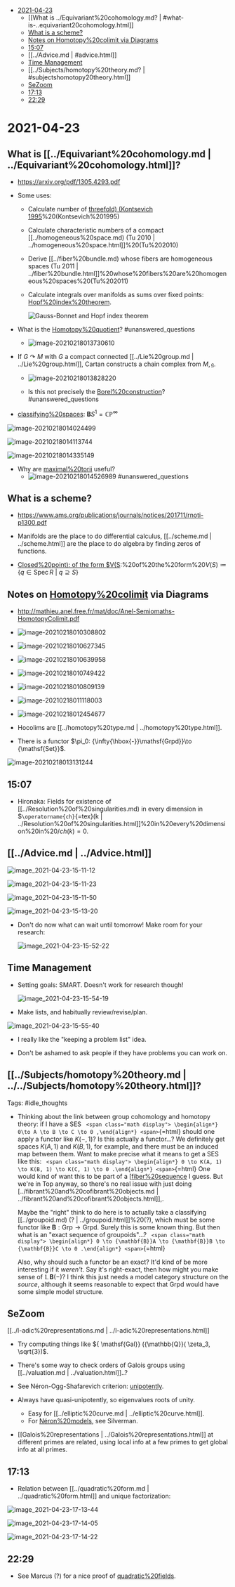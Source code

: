 -   [2021-04-23](#section)
    -   [[What is ../Equivariant%20cohomology.md? | #what-is-..equivariant20cohomology.html]]
    -   [What is a scheme?](#what-is-a-scheme)
    -   [Notes on Homotopy%20colimit via Diagrams](#notes-on-homotopy20colimit-via-diagrams)
    -   [15:07](#section-1)
    -   [[../Advice.md | #advice.html]]
    -   [Time Management](#time-management)
    -   [[../Subjects/homotopy%20theory.md? | #subjectshomotopy20theory.html]]
    -   [SeZoom](#sezoom)
    -   [17:13](#section-2)
    -   [22:29](#section-3)














2021-04-23
==========

What is [[../Equivariant%20cohomology.md | ../Equivariant%20cohomology.html]]?
-------------------------------------------------------------------------

-   <https://arxiv.org/pdf/1305.4293.pdf>

-   Some uses:

    -   Calculate number of [threefold) (Kontsevich 1995](threefold)%20(Kontsevich%201995)

    -   Calculate characteristic numbers of a compact [[../homogeneous%20space.md) (Tu 2010 | ../homogeneous%20space.html]]%20(Tu%202010)

    -   Derive [[../fiber%20bundle.md) whose fibers are homogeneous spaces (Tu 2011 | ../fiber%20bundle.html]]%20whose%20fibers%20are%20homogeneous%20spaces%20(Tu%202011)

    -   Calculate integrals over manifolds as sums over fixed points: [Hopf%20index%20theorem](Hopf%20index%20theorem).

        ![Gauss-Bonnet and Hopf index theorem](_attachments/image-20210218021511916.png)

-   What is the [Homotopy%20quotient](Homotopy%20quotient)? \#unanswered_questions

    -   ![image-20210218013730610](_attachments/image-20210218013730610.png "fig:")

-   If $G\curvearrowright M$ with $G$ a compact connected [[../Lie%20group.md | ../Lie%20group.html]], Cartan constructs a chain complex from $M, {\mathfrak{g}}$.

    -   ![image-20210218013828220](_attachments/image-20210218013828220.png)

    -   Is this not precisely the [Borel%20construction](Borel%20construction)? \#unanswered_questions

-   [classifying%20spaces](classifying%20spaces): ${\mathbf{B}}S^1 = {\mathbb{CP}}^{\infty}$

![image-20210218014024499](_attachments/image-20210218014024499.png)

![image-20210218014113744](_attachments/image-20210218014113744.png)

![image-20210218014335149](_attachments/image-20210218014335149.png)

-   Why are [maximal%20torii](maximal%20torii) useful?
    -   ![image-20210218014526989](_attachments/image-20210218014526989.png) \#unanswered_questions

What is a scheme?
-----------------

-   <https://www.ams.org/publications/journals/notices/201711/rnoti-p1300.pdf>

-   Manifolds are the place to do differential calculus, [[../scheme.md | ../scheme.html]] are the place to do algebra by finding zeros of functions.

-   [Closed%20point): of the form \$V(S](Closed%20point):%20of%20the%20form%20$V(S) \coloneqq\left\{{ q\in \operatorname{Spec}R {~\mathrel{\Big|}~}q\supseteq S}\right\}$

Notes on [Homotopy%20colimit](Homotopy%20colimit) via Diagrams
--------------------------------------------------------------

-   <http://mathieu.anel.free.fr/mat/doc/Anel-Semiomaths-HomotopyColimit.pdf>

-   ![image-20210218010308802](_attachments/image-20210218010308802.png)

-   ![image-20210218010627345](_attachments/image-20210218010627345.png)

-   ![image-20210218010639958](_attachments/image-20210218010639958.png)

-   ![image-20210218010749422](_attachments/image-20210218010749422.png)

-   ![image-20210218010809139](_attachments/image-20210218010809139.png)

-   ![image-20210218011118003](_attachments/image-20210218011118003.png)

-   ![image-20210218012454677](_attachments/image-20210218012454677.png)

-   Hocolims are [[../homotopy%20type.md | ../homotopy%20type.html]].

-   There is a functor $\pi_0: {\infty{\hbox{-}}\mathsf{Grpd}}\to {\mathsf{Set}}$.

![image-20210218013131244](_attachments/image-20210218013131244.png)

15:07
-----

-   Hironaka: Fields for existence of [[../Resolution%20of%20singularities.md) in every dimension in \$`\operatorname{ch}`{=tex}(k | ../Resolution%20of%20singularities.html]]%20in%20every%20dimension%20in%20$/ch(k) = 0$.

[[../Advice.md | ../Advice.html]]
----------------------------

![image_2021-04-23-15-11-12](_attachments/image_2021-04-23-15-11-12.png)

![image_2021-04-23-15-11-23](_attachments/image_2021-04-23-15-11-23.png)

![image_2021-04-23-15-11-50](_attachments/image_2021-04-23-15-11-50.png)

![image_2021-04-23-15-13-20](_attachments/image_2021-04-23-15-13-20.png)

-   Don't do now what can wait until tomorrow! Make room for your research:

    ![image_2021-04-23-15-52-22](_attachments/image_2021-04-23-15-52-22.png)

Time Management
---------------

-   Setting goals: SMART. Doesn't work for research though!

    ![image_2021-04-23-15-54-19](_attachments/image_2021-04-23-15-54-19.png)

-   Make lists, and habitually review/revise/plan.

![image_2021-04-23-15-55-40](_attachments/image_2021-04-23-15-55-40.png)

-   I really like the "keeping a problem list" idea.

-   Don't be ashamed to ask people if they have problems you can work on.

[[../Subjects/homotopy%20theory.md | ../../Subjects/homotopy%20theory.html]]?
------------------------------------------------------------------------

Tags: \#idle_thoughts

-   Thinking about the link between group cohomology and homotopy theory: if I have a SES `
    <span class="math display">
    \begin{align*}
    0\to A \to B \to C \to 0
    ,\end{align*}
    <span>`{=html} should one apply a functor like $K({-}, 1)$? Is this actually a functor...? We definitely get spaces $K(A, 1)$ and $K(B, 1)$, for example, and there must be an induced map between them. Want to make precise what it means to get a SES like this: `
    <span class="math display">
    \begin{align*}
    0 \to K(A, 1) \to K(B, 1) \to K(C, 1) \to 0
    .\end{align*}
    <span>`{=html} One would kind of want this to be part of a [[fiber%20sequence](fiber%20sequence) I guess. But we're in ${\mathsf{Top}}$ anyway, so there's no real issue with just doing [../fibrant%20and%20cofibrant%20objects.md | ../fibrant%20and%20cofibrant%20objects.html]],.

    Maybe the "right" think to do here is to actually take a classifying [[../groupoid.md) (? | ../groupoid.html]]%20(?), which must be some functor like ${\mathbf{B}}: {\mathsf{Grp}}\to {\mathsf{Grpd}}$. Surely this is some known thing. But then what is an "exact sequence of groupoids"...? `
    <span class="math display">
    \begin{align*}
    0 \to {\mathbf{B}}A \to {\mathbf{B}}B \to {\mathbf{B}}C \to 0
    .\end{align*}
    <span>`{=html}

    Also, why should such a functor be an exact? It'd kind of be more interesting if it *weren't*. Say it's right-exact, then how might you make sense of $\mathop{\mathrm{{\mathbb{L} }}}{\mathbf{B}}({-})$? I think this just needs a model category structure on the *source*, although it seems reasonable to expect that ${\mathsf{Grpd}}$ would have some simple model structure.

SeZoom
------

[[../l-adic%20representations.md | ../l-adic%20representations.html]]

-   Try computing things like ${ \mathsf{Gal}} ({\mathbb{Q}}( \zeta_3, \sqrt{3})$.

-   There's some way to check orders of Galois groups using [[../valuation.md | ../valuation.html]]..?

-   See Néron-Ogg-Shafarevich criterion: [unipotently](unipotently).

-   Always have quasi-unipotently, so eigenvalues roots of unity.

    -   Easy for [[../elliptic%20curve.md | ../elliptic%20curve.html]].
    -   For [Néron%20models](Néron%20models), see Silverman.

-   [[Galois%20representations | ../Galois%20representations.html]] at different primes are related, using local info at a few primes to get global info at all primes.

17:13
-----

-   Relation between [[../quadratic%20form.md | ../quadratic%20form.html]] and unique factorization:

![image_2021-04-23-17-13-44](_attachments/image_2021-04-23-17-13-44.png)

![image_2021-04-23-17-14-05](_attachments/image_2021-04-23-17-14-05.png)

![image_2021-04-23-17-14-22](_attachments/image_2021-04-23-17-14-22.png)

22:29
-----

-   See Marcus (?) for a nice proof of [quadratic%20fields](quadratic%20fields).
